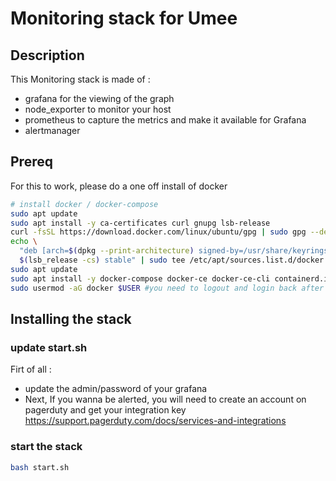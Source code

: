 # Monitoring stack for Umee

## Description
This Monitoring stack is made of :
- grafana for the viewing of the graph
- node_exporter to monitor your host
- prometheus to capture the metrics and make it available for Grafana
- alertmanager 

## Prereq

For this to work, please do a one off install of docker

```bash
# install docker / docker-compose
sudo apt update
sudo apt install -y ca-certificates curl gnupg lsb-release
curl -fsSL https://download.docker.com/linux/ubuntu/gpg | sudo gpg --dearmor -o /usr/share/keyrings/docker-archive-keyring.gpg
echo \
  "deb [arch=$(dpkg --print-architecture) signed-by=/usr/share/keyrings/docker-archive-keyring.gpg] https://download.docker.com/linux/ubuntu \
  $(lsb_release -cs) stable" | sudo tee /etc/apt/sources.list.d/docker.list > /dev/null
sudo apt update
sudo apt install -y docker-compose docker-ce docker-ce-cli containerd.io
sudo usermod -aG docker $USER #you need to logout and login back after that
```

## Installing the stack

### update start.sh
Firt of all :
- update the admin/password of your grafana
- Next, If you wanna be alerted, you will need to create an account on pagerduty and get your integration key https://support.pagerduty.com/docs/services-and-integrations

### start the stack

```bash
bash start.sh
```
